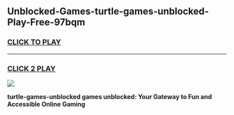 
## Unblocked-Games-turtle-games-unblocked-Play-Free-97bqm
<h3>
<a href="https://premium76.site?title=turtle-games-unblocked&ref=23A">CLICK TO PLAY</a></h3>
<hr>

<h3>
<a href="https://premium76.site?title=turtle-games-unblocked&ref=23A">CLICK 2 PLAY</a>
  
</h3>

<a href="https://premium76.site?title=turtle-games-unblocked&ref=23A"><img src="https://clearcache.store/games.png"></a>


**turtle-games-unblocked games unblocked: Your Gateway to Fun and Accessible Online Gaming**

